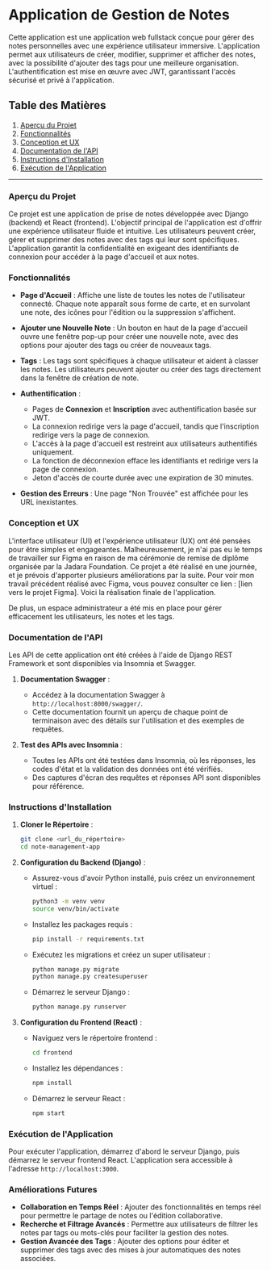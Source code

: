 # Application de Gestion de Notes

Cette application est une application web fullstack conçue pour gérer des notes personnelles avec une expérience utilisateur immersive. L'application permet aux utilisateurs de créer, modifier, supprimer et afficher des notes, avec la possibilité d'ajouter des tags pour une meilleure organisation. L'authentification est mise en œuvre avec JWT, garantissant l'accès sécurisé et privé à l'application.

## Table des Matières

1. [Aperçu du Projet](#aperçu-du-projet)
2. [Fonctionnalités](#fonctionnalités)
3. [Conception et UX](#conception-et-ux)
4. [Documentation de l'API](#documentation-de-lapi)
5. [Instructions d'Installation](#instructions-dinstallation)
6. [Exécution de l'Application](#exécution-de-lapplication)

---

### Aperçu du Projet

Ce projet est une application de prise de notes développée avec Django (backend) et React (frontend). L'objectif principal de l'application est d'offrir une expérience utilisateur fluide et intuitive. Les utilisateurs peuvent créer, gérer et supprimer des notes avec des tags qui leur sont spécifiques. L'application garantit la confidentialité en exigeant des identifiants de connexion pour accéder à la page d'accueil et aux notes.

### Fonctionnalités

- **Page d'Accueil** : Affiche une liste de toutes les notes de l'utilisateur connecté. Chaque note apparaît sous forme de carte, et en survolant une note, des icônes pour l'édition ou la suppression s'affichent.

- **Ajouter une Nouvelle Note** : Un bouton en haut de la page d'accueil ouvre une fenêtre pop-up pour créer une nouvelle note, avec des options pour ajouter des tags ou créer de nouveaux tags.

- **Tags** : Les tags sont spécifiques à chaque utilisateur et aident à classer les notes. Les utilisateurs peuvent ajouter ou créer des tags directement dans la fenêtre de création de note.

- **Authentification** :
  - Pages de **Connexion** et **Inscription** avec authentification basée sur JWT.
  - La connexion redirige vers la page d'accueil, tandis que l'inscription redirige vers la page de connexion.
  - L'accès à la page d'accueil est restreint aux utilisateurs authentifiés uniquement.
  - La fonction de déconnexion efface les identifiants et redirige vers la page de connexion.
  - Jeton d'accès de courte durée avec une expiration de 30 minutes.

- **Gestion des Erreurs** : Une page "Non Trouvée" est affichée pour les URL inexistantes.

### Conception et UX

L'interface utilisateur (UI) et l'expérience utilisateur (UX) ont été pensées pour être simples et engageantes. Malheureusement, je n'ai pas eu le temps de travailler sur Figma en raison de ma cérémonie de remise de diplôme organisée par la Jadara Foundation. Ce projet a été réalisé en une journée, et je prévois d'apporter plusieurs améliorations par la suite. Pour voir mon travail précédent réalisé avec Figma, vous pouvez consulter ce lien : [lien vers le projet Figma]. Voici la réalisation finale de l'application.

De plus, un espace administrateur a été mis en place pour gérer efficacement les utilisateurs, les notes et les tags.

### Documentation de l'API

Les API de cette application ont été créées à l'aide de Django REST Framework et sont disponibles via Insomnia et Swagger.

1. **Documentation Swagger** :
   - Accédez à la documentation Swagger à `http://localhost:8000/swagger/`.
   - Cette documentation fournit un aperçu de chaque point de terminaison avec des détails sur l'utilisation et des exemples de requêtes.
     
2. **Test des APIs avec Insomnia** :
   - Toutes les APIs ont été testées dans Insomnia, où les réponses, les codes d'état et la validation des données ont été vérifiés.
   - Des captures d'écran des requêtes et réponses API sont disponibles pour référence.

### Instructions d'Installation

1. **Cloner le Répertoire** :
   ```bash
   git clone <url_du_répertoire>
   cd note-management-app
   ```

2. **Configuration du Backend (Django)** :
   - Assurez-vous d'avoir Python installé, puis créez un environnement virtuel :
     ```bash
     python3 -m venv venv
     source venv/bin/activate
     ```
   - Installez les packages requis :
     ```bash
     pip install -r requirements.txt
     ```
   - Exécutez les migrations et créez un super utilisateur :
     ```bash
     python manage.py migrate
     python manage.py createsuperuser
     ```
   - Démarrez le serveur Django :
     ```bash
     python manage.py runserver
     ```

3. **Configuration du Frontend (React)** :
   - Naviguez vers le répertoire frontend :
     ```bash
     cd frontend
     ```
   - Installez les dépendances :
     ```bash
     npm install
     ```
   - Démarrez le serveur React :
     ```bash
     npm start
     ```

### Exécution de l'Application

Pour exécuter l'application, démarrez d'abord le serveur Django, puis démarrez le serveur frontend React. L'application sera accessible à l'adresse `http://localhost:3000`.

### Améliorations Futures

- **Collaboration en Temps Réel** : Ajouter des fonctionnalités en temps réel pour permettre le partage de notes ou l'édition collaborative.
- **Recherche et Filtrage Avancés** : Permettre aux utilisateurs de filtrer les notes par tags ou mots-clés pour faciliter la gestion des notes.
- **Gestion Avancée des Tags** : Ajouter des options pour éditer et supprimer des tags avec des mises à jour automatiques des notes associées.
